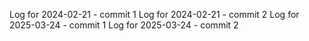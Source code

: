 Log for 2024-02-21 - commit 1
Log for 2024-02-21 - commit 2
Log for 2025-03-24 - commit 1
Log for 2025-03-24 - commit 2
